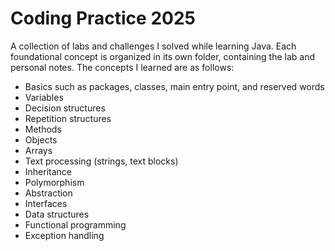 # Coding Practice 2025
A collection of labs and challenges I solved while learning Java. Each foundational concept is organized in its own folder, containing the lab and personal notes. The concepts I learned are as follows:

- Basics such as packages, classes, main entry point, and reserved words
- Variables
- Decision structures
- Repetition structures
- Methods
- Objects
- Arrays
- Text processing (strings, text blocks)
- Inheritance
- Polymorphism
- Abstraction
- Interfaces
- Data structures
- Functional programming
- Exception handling
